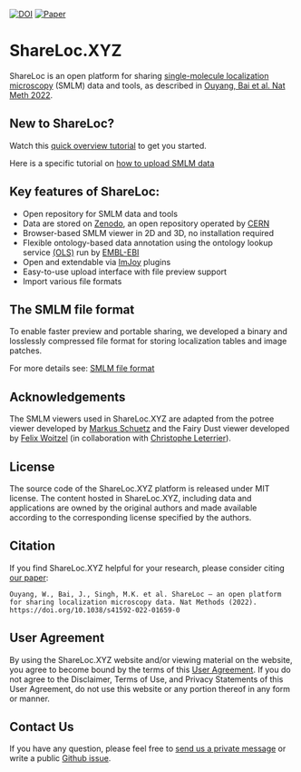 [![DOI](https://zenodo.org/badge/DOI/10.5281/zenodo.5045319.svg)](https://doi.org/10.5281/zenodo.5045319)
[![Paper](https://img.shields.io/static/v1?label=Paper&message=10.1038/s41592-022-01659-0&color=green)](https://www.nature.com/articles/s41592-022-01659-0)

# ShareLoc.XYZ
ShareLoc is an open platform for sharing [single-molecule localization microscopy](https://www.nature.com/articles/s43586-021-00038-x) (SMLM) data and tools, as described in
[Ouyang, Bai et al. Nat Meth 2022](https://www.nature.com/articles/s41592-022-01659-0).

## New to ShareLoc?
Watch this [quick overview tutorial](https://youtu.be/tTOkqzr74wg) to get you started.

Here is a specific tutorial on [how to upload SMLM data](https://youtu.be/tFaEXWmv01g)

## Key features of ShareLoc:
 * Open repository for SMLM data and tools
 * Data are stored on [Zenodo](https://zenodo.org), an open repository operated by [CERN](https://home.cern/) 
 * Browser-based SMLM viewer in 2D and 3D, no installation required
 * Flexible ontology-based data annotation using the ontology lookup service [(OLS)](https://www.ebi.ac.uk/ols/index) run by [EMBL-EBI](https://www.ebi.ac.uk/) 
 * Open and extendable via [ImJoy](https://imjoy.io) plugins
 * Easy-to-use upload interface with file preview support
 * Import various file formats

## The SMLM file format

To enable faster preview and portable sharing, we developed a binary and losslessly compressed file format for storing localization tables and image patches.

For more details see: [SMLM file format](https://github.com/imodpasteur/smlm-file-format)

## Acknowledgements

The SMLM viewers used in ShareLoc.XYZ are adapted from the potree viewer developed by [Markus Schuetz](https://twitter.com/m_schuetz) and the Fairy Dust viewer developed by [Felix Woitzel](https://twitter.com/flexi23) (in collaboration with [Christophe Leterrier](https://twitter.com/christlet)).

## License

The source code of the ShareLoc.XYZ platform is released under MIT license. The content hosted in ShareLoc.XYZ, including data and applications are owned by the original authors and made available according to the corresponding license specified by the authors.

## Citation
If you find ShareLoc.XYZ helpful for your research, please consider citing [our paper](https://www.nature.com/articles/s41592-022-01659-0): 
```
Ouyang, W., Bai, J., Singh, M.K. et al. ShareLoc — an open platform for sharing localization microscopy data. Nat Methods (2022). https://doi.org/10.1038/s41592-022-01659-0
``` 

## User Agreement

By using the ShareLoc.XYZ website and/or viewing material on the website, you agree to become bound by the terms of this [User Agreement](./user-agreement.md). If you do not agree to the Disclaimer, Terms of Use, and Privacy Statements of this User Agreement, do not use this website or any portion thereof in any form or manner.

## Contact Us

If you have any question, please feel free to [send us a private message](https://oeway.typeform.com/to/rdkPmd) or write a public [Github issue](https://github.com/imodpasteur/ShareLoc.XYZ/issues).

